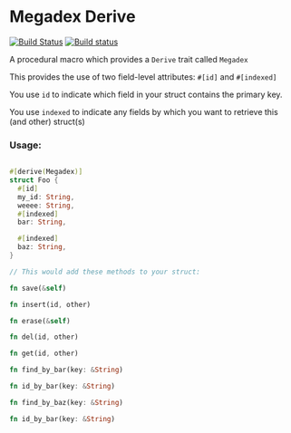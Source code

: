 # Megadex Derive

[![Build Status](https://travis-ci.org/Hoverbear/getset.svg?branch=master)](https://travis-ci.org/Hoverbear/getset)
[![Build status](https://ci.appveyor.com/api/projects/status/w8v2poyjwsy5d05k?svg=true)](https://ci.appveyor.com/project/Hoverbear/getset)

A procedural macro which provides a `Derive` trait called `Megadex`

This provides the use of two field-level attributes: `#[id]` and `#[indexed]` 

You use `id` to indicate which field in your struct contains the primary key. 

You use `indexed` to indicate any fields by which you want to retrieve this (and other) struct(s)

### Usage: 
```rust

#[derive(Megadex)]
struct Foo {
  #[id]
  my_id: String,
  weeee: String,
  #[indexed]
  bar: String,

  #[indexed]
  baz: String,
}

// This would add these methods to your struct: 

fn save(&self)

fn insert(id, other)

fn erase(&self)

fn del(id, other) 

fn get(id, other)

fn find_by_bar(key: &String)

fn id_by_bar(key: &String)

fn find_by_baz(key: &String)

fn id_by_bar(key: &String)

```
